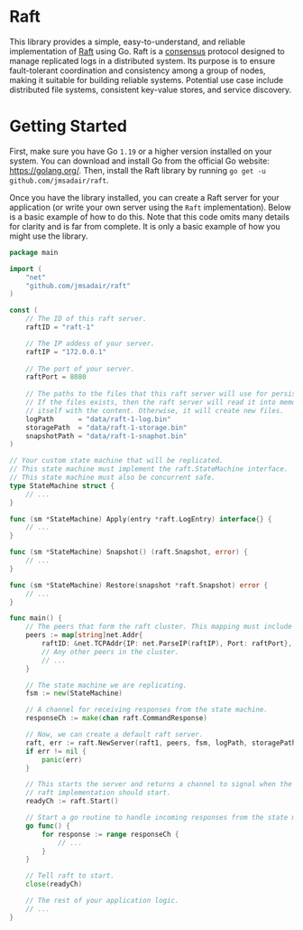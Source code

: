 # Raft
This library provides a simple, easy-to-understand, and reliable implementation of [Raft](https://en.wikipedia.org/wiki/Raft_(algorithm)) using Go. Raft is a [consensus](https://en.wikipedia.org/wiki/Consensus_(computer_science)) protocol designed to manage replicated logs in a distributed system. Its purpose is to ensure fault-tolerant coordination and consistency among a group of nodes, making it suitable for building reliable systems. Potential use case include distributed file systems, consistent key-value stores, and service discovery.

# Getting Started
First, make sure you have Go `1.19` or a higher version installed on your system. You can download and install Go from the official Go website: https://golang.org/. Then, install the Raft library by running `go get -u github.com/jmsadair/raft`.

Once you have the library installed, you can create a Raft server for your application (or write your own server using the `Raft` implementation). Below is a basic
example of how to do this. Note that this code omits many details for clarity and is far from complete. It is only a basic example of how you might use the library.

```go
package main

import (
    "net"
    "github.com/jmsadair/raft"
)

const (
    // The ID of this raft server.
    raftID = "raft-1"

    // The IP addess of your server.
    raftIP = "172.0.0.1"
    
    // The port of your server.
    raftPort = 8080
    
    // The paths to the files that this raft server will use for persisting its state.
    // If the files exists, then the raft server will read it into memory and initialize
    // itself with the content. Otherwise, it will create new files.
    logPath      = "data/raft-1-log.bin"
    storagePath  = "data/raft-1-storage.bin"
    snapshotPath = "data/raft-1-snaphot.bin"
)

// Your custom state machine that will be replicated.
// This state machine must implement the raft.StateMachine interface.
// This state machine must also be concurrent safe.
type StateMachine struct {
    // ...
}

func (sm *StateMachine) Apply(entry *raft.LogEntry) interface{} {
    // ...
}

func (sm *StateMachine) Snapshot() (raft.Snapshot, error) {
    // ...
}

func (sm *StateMachine) Restore(snapshot *raft.Snapshot) error {
    // ...
}

func main() {
    // The peers that form the raft cluster. This mapping must include this server as well.
    peers := map[string]net.Addr{
        raftID: &net.TCPAddr{IP: net.ParseIP(raftIP), Port: raftPort},
        // Any other peers in the cluster.
        // ...
    }

    // The state machine we are replicating.
    fsm := new(StateMachine)

    // A channel for receiving responses from the state machine.
    responseCh := make(chan raft.CommandResponse)

    // Now, we can create a default raft server.
    raft, err := raft.NewServer(raft1, peers, fsm, logPath, storagePath, snapshotPath, responseCh)
    if err != nil {
        panic(err)
    }

    // This starts the server and returns a channel to signal when the underlying
    // raft implementation should start.
    readyCh := raft.Start()

    // Start a go routine to handle incoming responses from the state machine
    go func() {
        for response := range responseCh {
            // ...
        }
    }

    // Tell raft to start.
    close(readyCh)

    // The rest of your application logic.
    // ...
}
```

